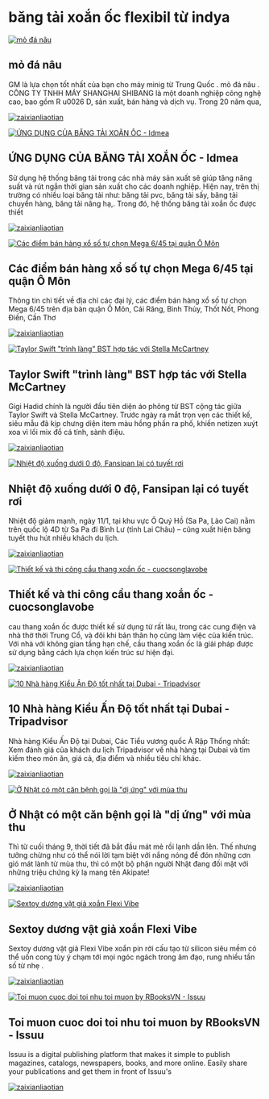 # băng tải xoắn ốc flexibil từ indya
<a href="https://mnn.zoosnet.net/LR/Chatpre.aspx?id=MNN94995150&p=https://topgrinding.com/" target="_blank">![mỏ đá nâu](https://github.com/technlg/images/blob/main/3.jpg)</a>
## mỏ đá nâu
GM là lựa chọn tốt nhất của bạn cho máy minig từ Trung Quốc . mỏ đá nâu . CÔNG TY TNHH MÁY SHANGHAI SHIBANG là một doanh nghiệp công nghệ cao, bao gồm R u0026 D, sản xuất, bán hàng và dịch vụ. Trong 20 năm qua, 
<a href="https://mnn.zoosnet.net/LR/Chatpre.aspx?id=MNN94995150&p=https://topgrinding.com/" target="_blank"><img src="https://github.com/technlg/images/raw/main/chat11.jpg" alt="zaixianliaotian"/></a><a href="//whatsapp.shibangsoft.com/WhatsApp.php" ><img src="https://github.com/technlg/images/raw/main/chat11.png" alt=""></a>
<a href="https://mnn.zoosnet.net/LR/Chatpre.aspx?id=MNN94995150&p=https://topgrinding.com/" target="_blank">![ỨNG DỤNG CỦA BĂNG TẢI XOẮN ỐC - Idmea](https://github.com/technlg/images/blob/main/29.jpg)</a>
## ỨNG DỤNG CỦA BĂNG TẢI XOẮN ỐC - Idmea
Sử dụng hệ thống băng tải trong các nhà máy sản xuất sẽ giúp tăng năng suất và rút ngắn thời gian sản xuất cho các doanh nghiệp. Hiện nay, trên thị trường có nhiều loại băng tải như: băng tải pvc, băng tải sấy, băng tải chuyển hàng, băng tải nâng hạ,. Trong đó, hệ thống băng tải xoắn ốc được thiết 
<a href="https://mnn.zoosnet.net/LR/Chatpre.aspx?id=MNN94995150&p=https://topgrinding.com/" target="_blank"><img src="https://github.com/technlg/images/raw/main/chat11.jpg" alt="zaixianliaotian"/></a><a href="//whatsapp.shibangsoft.com/WhatsApp.php" ><img src="https://github.com/technlg/images/raw/main/chat11.png" alt=""></a>
<a href="https://mnn.zoosnet.net/LR/Chatpre.aspx?id=MNN94995150&p=https://topgrinding.com/" target="_blank">![Các điểm bán hàng xổ số tự chọn Mega 6/45 tại quận Ô Môn ](https://github.com/technlg/images/blob/main/31.jpg)</a>
## Các điểm bán hàng xổ số tự chọn Mega 6/45 tại quận Ô Môn 
Thông tin chi tiết về địa chỉ các đại lý, các điểm bán hàng xổ số tự chọn Mega 6/45 trên địa bàn quận Ô Môn, Cái Răng, Bình Thủy, Thốt Nốt, Phong Điền, Cần Thơ
<a href="https://mnn.zoosnet.net/LR/Chatpre.aspx?id=MNN94995150&p=https://topgrinding.com/" target="_blank"><img src="https://github.com/technlg/images/raw/main/chat11.jpg" alt="zaixianliaotian"/></a><a href="//whatsapp.shibangsoft.com/WhatsApp.php" ><img src="https://github.com/technlg/images/raw/main/chat11.png" alt=""></a>
<a href="https://mnn.zoosnet.net/LR/Chatpre.aspx?id=MNN94995150&p=https://topgrinding.com/" target="_blank">![Taylor Swift "trình làng" BST hợp tác với Stella McCartney ](https://github.com/technlg/images/blob/main/64.jpg)</a>
## Taylor Swift "trình làng" BST hợp tác với Stella McCartney 
Gigi Hadid chính là người đầu tiên diện áo phông từ BST cộng tác giữa Taylor Swift và Stella McCartney. Trước ngày ra mắt trọn vẹn các thiết kế, siêu mẫu đã kịp chưng diện item màu hồng phấn ra phố, khiến netizen xuýt xoa vì lối mix đồ cá tính, sành điệu.
<a href="https://mnn.zoosnet.net/LR/Chatpre.aspx?id=MNN94995150&p=https://topgrinding.com/" target="_blank"><img src="https://github.com/technlg/images/raw/main/chat11.jpg" alt="zaixianliaotian"/></a><a href="//whatsapp.shibangsoft.com/WhatsApp.php" ><img src="https://github.com/technlg/images/raw/main/chat11.png" alt=""></a>
<a href="https://mnn.zoosnet.net/LR/Chatpre.aspx?id=MNN94995150&p=https://topgrinding.com/" target="_blank">![Nhiệt độ xuống dưới 0 độ, Fansipan lại có tuyết rơi](https://github.com/technlg/images/blob/main/62.jpg)</a>
## Nhiệt độ xuống dưới 0 độ, Fansipan lại có tuyết rơi
Nhiệt độ giảm mạnh, ngày 11/1, tại khu vực Ô Quý Hồ (Sa Pa, Lào Cai) nằm trên quốc lộ 4D từ Sa Pa đi Bình Lư (tỉnh Lai Châu) – cũng xuất hiện băng tuyết thu hút nhiều khách du lịch.
<a href="https://mnn.zoosnet.net/LR/Chatpre.aspx?id=MNN94995150&p=https://topgrinding.com/" target="_blank"><img src="https://github.com/technlg/images/raw/main/chat11.jpg" alt="zaixianliaotian"/></a><a href="//whatsapp.shibangsoft.com/WhatsApp.php" ><img src="https://github.com/technlg/images/raw/main/chat11.png" alt=""></a>
<a href="https://mnn.zoosnet.net/LR/Chatpre.aspx?id=MNN94995150&p=https://topgrinding.com/" target="_blank">![Thiết kế và thi công cầu thang xoắn ốc - cuocsonglavobe](https://github.com/technlg/images/blob/main/16.jpg)</a>
## Thiết kế và thi công cầu thang xoắn ốc - cuocsonglavobe
cau thang xoắn ốc được thiết kế sử dụng từ rất lâu, trong các cung điện và nhà thờ thời Trung Cổ, và đôi khi bản thân họ cũng làm việc của kiến trúc. Với nhà với không gian tầng hạn chế, cầu thang xoắn ốc là giải pháp được sử dụng bằng cách lựa chọn kiến trúc sư hiện đại.
<a href="https://mnn.zoosnet.net/LR/Chatpre.aspx?id=MNN94995150&p=https://topgrinding.com/" target="_blank"><img src="https://github.com/technlg/images/raw/main/chat11.jpg" alt="zaixianliaotian"/></a><a href="//whatsapp.shibangsoft.com/WhatsApp.php" ><img src="https://github.com/technlg/images/raw/main/chat11.png" alt=""></a>
<a href="https://mnn.zoosnet.net/LR/Chatpre.aspx?id=MNN94995150&p=https://topgrinding.com/" target="_blank">![10 Nhà hàng Kiểu Ấn Độ tốt nhất tại Dubai - Tripadvisor](https://github.com/technlg/images/blob/main/7.jpg)</a>
## 10 Nhà hàng Kiểu Ấn Độ tốt nhất tại Dubai - Tripadvisor
Nhà hàng Kiểu Ấn Độ tại Dubai, Các Tiểu vương quốc Ả Rập Thống nhất: Xem đánh giá của khách du lịch Tripadvisor về nhà hàng tại Dubai và tìm kiếm theo món ăn, giá cả, địa điểm và nhiều tiêu chí khác.
<a href="https://mnn.zoosnet.net/LR/Chatpre.aspx?id=MNN94995150&p=https://topgrinding.com/" target="_blank"><img src="https://github.com/technlg/images/raw/main/chat11.jpg" alt="zaixianliaotian"/></a><a href="//whatsapp.shibangsoft.com/WhatsApp.php" ><img src="https://github.com/technlg/images/raw/main/chat11.png" alt=""></a>
<a href="https://mnn.zoosnet.net/LR/Chatpre.aspx?id=MNN94995150&p=https://topgrinding.com/" target="_blank">![Ở Nhật có một căn bệnh gọi là "dị ứng" với mùa thu ](https://github.com/technlg/images/blob/main/10.jpg)</a>
## Ở Nhật có một căn bệnh gọi là "dị ứng" với mùa thu 
Thì từ cuối tháng 9, thời tiết đã bắt đầu mát mẻ rồi lạnh dần lên. Thế nhưng tưởng chừng như có thể nói lời tạm biệt với nắng nóng để đón những cơn gió mát lành từ mùa thu, thì có một bộ phận người Nhật đang đối mặt với những triệu chứng kỳ lạ mang tên Akipate!
<a href="https://mnn.zoosnet.net/LR/Chatpre.aspx?id=MNN94995150&p=https://topgrinding.com/" target="_blank"><img src="https://github.com/technlg/images/raw/main/chat11.jpg" alt="zaixianliaotian"/></a><a href="//whatsapp.shibangsoft.com/WhatsApp.php" ><img src="https://github.com/technlg/images/raw/main/chat11.png" alt=""></a>
<a href="https://mnn.zoosnet.net/LR/Chatpre.aspx?id=MNN94995150&p=https://topgrinding.com/" target="_blank">![Sextoy dương vật giả xoắn Flexi Vibe](https://github.com/technlg/images/blob/main/16.jpg)</a>
## Sextoy dương vật giả xoắn Flexi Vibe
Sextoy dương vật giả Flexi Vibe xoắn pin rời cấu tạo từ silicon siêu mềm có thể uốn cong tùy ý chạm tới mọi ngóc ngách trong âm đạo, rung nhiều tần số từ nhẹ .
<a href="https://mnn.zoosnet.net/LR/Chatpre.aspx?id=MNN94995150&p=https://topgrinding.com/" target="_blank"><img src="https://github.com/technlg/images/raw/main/chat11.jpg" alt="zaixianliaotian"/></a><a href="//whatsapp.shibangsoft.com/WhatsApp.php" ><img src="https://github.com/technlg/images/raw/main/chat11.png" alt=""></a>
<a href="https://mnn.zoosnet.net/LR/Chatpre.aspx?id=MNN94995150&p=https://topgrinding.com/" target="_blank">![Toi muon cuoc doi toi nhu toi muon by RBooksVN - Issuu](https://github.com/technlg/images/blob/main/6.jpg)</a>
## Toi muon cuoc doi toi nhu toi muon by RBooksVN - Issuu
Issuu is a digital publishing platform that makes it simple to publish magazines, catalogs, newspapers, books, and more online. Easily share your publications and get them in front of Issuu's 
<a href="https://mnn.zoosnet.net/LR/Chatpre.aspx?id=MNN94995150&p=https://topgrinding.com/" target="_blank"><img src="https://github.com/technlg/images/raw/main/chat11.jpg" alt="zaixianliaotian"/></a><a href="//whatsapp.shibangsoft.com/WhatsApp.php" ><img src="https://github.com/technlg/images/raw/main/chat11.png" alt=""></a>
